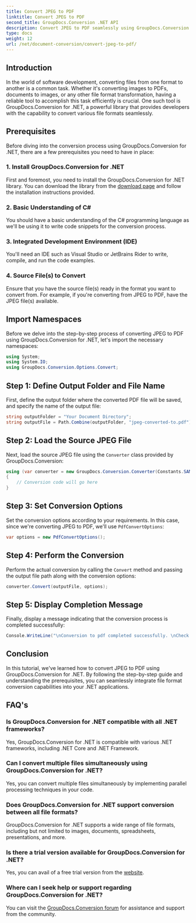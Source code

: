 ```yaml
---
title: Convert JPEG to PDF
linktitle: Convert JPEG to PDF
second_title: GroupDocs.Conversion .NET API
description: Convert JPEG to PDF seamlessly using GroupDocs.Conversion for .NET. Follow our step-by-step guide for efficient file format transformation.
type: docs
weight: 12
url: /net/document-conversion/convert-jpeg-to-pdf/
---
```

## Introduction
In the world of software development, converting files from one format to another is a common task. Whether it's converting images to PDFs, documents to images, or any other file format transformation, having a reliable tool to accomplish this task efficiently is crucial. One such tool is GroupDocs.Conversion for .NET, a powerful library that provides developers with the capability to convert various file formats seamlessly.
## Prerequisites
Before diving into the conversion process using GroupDocs.Conversion for .NET, there are a few prerequisites you need to have in place:
### 1. Install GroupDocs.Conversion for .NET
First and foremost, you need to install the GroupDocs.Conversion for .NET library. You can download the library from the [download page](https://releases.groupdocs.com/conversion/net/) and follow the installation instructions provided.
### 2. Basic Understanding of C#
You should have a basic understanding of the C# programming language as we'll be using it to write code snippets for the conversion process.
### 3. Integrated Development Environment (IDE)
You'll need an IDE such as Visual Studio or JetBrains Rider to write, compile, and run the code examples.
### 4. Source File(s) to Convert
Ensure that you have the source file(s) ready in the format you want to convert from. For example, if you're converting from JPEG to PDF, have the JPEG file(s) available.

## Import Namespaces
Before we delve into the step-by-step process of converting JPEG to PDF using GroupDocs.Conversion for .NET, let's import the necessary namespaces:
```csharp
using System;
using System.IO;
using GroupDocs.Conversion.Options.Convert;
```

## Step 1: Define Output Folder and File Name
First, define the output folder where the converted PDF file will be saved, and specify the name of the output file:
```csharp
string outputFolder = "Your Document Directory";
string outputFile = Path.Combine(outputFolder, "jpeg-converted-to.pdf");
```
## Step 2: Load the Source JPEG File
Next, load the source JPEG file using the `Converter` class provided by GroupDocs.Conversion:
```csharp
using (var converter = new GroupDocs.Conversion.Converter(Constants.SAMPLE_JPEG))
{
    // Conversion code will go here
}
```
## Step 3: Set Conversion Options
Set the conversion options according to your requirements. In this case, since we're converting JPEG to PDF, we'll use `PdfConvertOptions`:
```csharp
var options = new PdfConvertOptions();
```
## Step 4: Perform the Conversion
Perform the actual conversion by calling the `Convert` method and passing the output file path along with the conversion options:
```csharp
converter.Convert(outputFile, options);
```
## Step 5: Display Completion Message
Finally, display a message indicating that the conversion process is completed successfully:
```csharp
Console.WriteLine("\nConversion to pdf completed successfully. \nCheck output in {0}", outputFolder);
```

## Conclusion
In this tutorial, we've learned how to convert JPEG to PDF using GroupDocs.Conversion for .NET. By following the step-by-step guide and understanding the prerequisites, you can seamlessly integrate file format conversion capabilities into your .NET applications.
## FAQ's
### Is GroupDocs.Conversion for .NET compatible with all .NET frameworks?
Yes, GroupDocs.Conversion for .NET is compatible with various .NET frameworks, including .NET Core and .NET Framework.
### Can I convert multiple files simultaneously using GroupDocs.Conversion for .NET?
Yes, you can convert multiple files simultaneously by implementing parallel processing techniques in your code.
### Does GroupDocs.Conversion for .NET support conversion between all file formats?
GroupDocs.Conversion for .NET supports a wide range of file formats, including but not limited to images, documents, spreadsheets, presentations, and more.
### Is there a trial version available for GroupDocs.Conversion for .NET?
Yes, you can avail of a free trial version from the [website](https://releases.groupdocs.com/).
### Where can I seek help or support regarding GroupDocs.Conversion for .NET?
You can visit the [GroupDocs.Conversion forum](https://forum.groupdocs.com/c/conversion/11) for assistance and support from the community.
